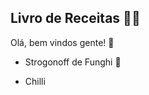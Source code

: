 ## Livro de Receitas :woman_cook:

Olá, bem vindos gente! :wave:

- Strogonoff de Funghi :mushroom:

- Chilli

